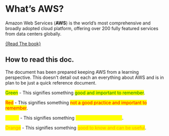 # What’s AWS?

Amazon Web Services (**AWS**) is the world’s most comprehensive and broadly adopted cloud platform, offering over 200 fully featured services from data centers globally.

[{Read The book}](https://cloudnxt.gitbook.io/aws)

## How to read this doc.

The document has been prepared keeping AWS from a learning perspective. This doesn't detail out each an everything about AWS and is in plan to be just a quick reference document.

<mark style="color:green;">Green</mark> - This signifies something <mark style="color:green;">good and important to remember</mark>.

<mark style="color:red;">Red</mark> - This signifies something <mark style="color:red;">not a good practice and important to remember</mark>. <mark style="color:red;"></mark>&#x20;

<mark style="color:yellow;">Yellow</mark> - This signifies something <mark style="color:yellow;">very important to note</mark>.

<mark style="color:orange;">Orange</mark> - This signifies something <mark style="color:orange;">good to know and can be useful</mark>.

